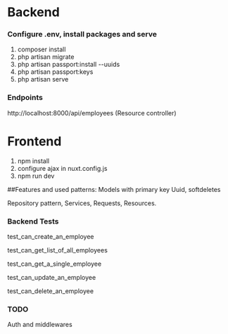# Backend 
### Configure .env, install packages and serve
1. composer install
2. php artisan migrate
3. php artisan passport:install --uuids
4. php artisan passport:keys
5. php artisan serve

### Endpoints
http://localhost:8000/api/employees (Resource controller)

# Frontend
1. npm install
2. configure ajax in nuxt.config.js
3. npm run dev

##Features and used patterns:
Models with primary key Uuid, softdeletes

Repository pattern, Services, Requests, Resources.

### Backend Tests
test_can_create_an_employee

test_can_get_list_of_all_employees

test_can_get_a_single_employee

test_can_update_an_employee

test_can_delete_an_employee

### TODO

Auth and middlewares